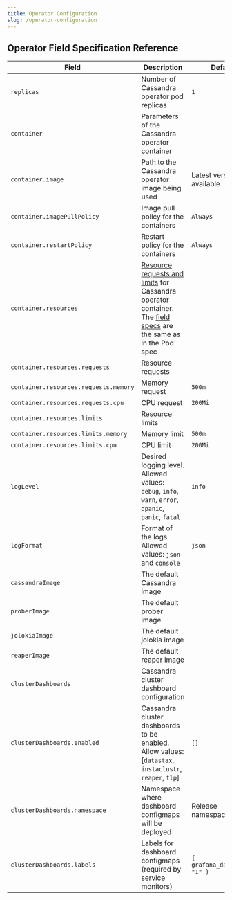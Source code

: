 ```yaml
---
title: Operator Configuration
slug: /operator-configuration
---
```


## Operator Field Specification Reference

| Field                                           | Description                                                                                                                                                                                                                                                                                                                                          | Default                          |
|-------------------------------------------------|------------------------------------------------------------------------------------------------------------------------------------------------------------------------------------------------------------------------------------------------------------------------------------------------------------------------------------------------------|----------------------------------|
| `replicas`                                      | Number of Cassandra operator pod replicas                                                                                                                                                                                                                                                                                                            | `1`                              |
| `container`                                     | Parameters of the Cassandra operator container                                                                                                                                                                                                                                                                                                       |                                  |
| `container.image`                               | Path to the Cassandra operator image being used                                                                                                                                                                                                                                                                                                      | Latest version available         |
| `container.imagePullPolicy`                     | Image pull policy for the containers                                                                                                                                                                                                                                                                                                                 | `Always`                         |
| `container.restartPolicy`                       | Restart policy for the containers                                                                                                                                                                                                                                                                                                                    | `Always`                         |
| `container.resources`                           | [Resource requests and limits](https://kubernetes.io/docs/concepts/configuration/manage-compute-resources-container/#resource-requests-and-limits-of-pod-and-container) for Cassandra operator container. The [field specs](https://kubernetes.io/docs/reference/generated/kubernetes-api/v1.13/#resourcerequirements-v1-core) are the same as in the Pod spec |                        |
| `container.resources.requests`                  | Resource requests                                                                                                                                                                                                                                                                                                                                    |                                  |
| `container.resources.requests.memory`           | Memory request                                                                                                                                                                                                                                                                                                                                       | `500m`                           |
| `container.resources.requests.cpu`              | CPU request                                                                                                                                                                                                                                                                                                                                          | `200Mi`                          |
| `container.resources.limits`                    | Resource limits                                                                                                                                                                                                                                                                                                                                      |                                  |
| `container.resources.limits.memory`             | Memory limit                                                                                                                                                                                                                                                                                                                                         | `500m`                           |
| `container.resources.limits.cpu`                | CPU limit                                                                                                                                                                                                                                                                                                                                            | `200Mi`                          |
| `logLevel`                                      | Desired logging level. Allowed values: `debug`, `info`, `warn`, `error`, `dpanic`, `panic`, `fatal`                                                                                                                                                                                                                                                  | `info`                           |
| `logFormat`                                     | Format of the logs. Allowed values: `json` and `console`                                                                                                                                                                                                                                                                                             | `json`                           | 
| `cassandraImage`                                | The default Cassandra image                                                                                                                                                                                                                                                                                                                          |                                  | 
| `proberImage`                                   | The default prober image                                                                                                                                                                                                                                                                                                                             |                                  | 
| `jolokiaImage`                                  | The default jolokia image                                                                                                                                                                                                                                                                                                                            |                                  | 
| `reaperImage`                                   | The default reaper image                                                                                                                                                                                                                                                                                                                             |                                  |
| `clusterDashboards`                             | Cassandra cluster dashboard configuration                                                                                                                                                                                                                                                                                                            |                                  |
| `clusterDashboards.enabled`                     | Cassandra cluster dashboards to be enabled. Allow values: [`datastax`, `instaclustr`, `reaper`, `tlp`]                                                                                                                                                                                                                                               | `[]`                             |
| `clusterDashboards.namespace`                   | Namespace where dashboard configmaps will be deployed                                                                                                                                                                                                                                                                                                | Release namespace                |
| `clusterDashboards.labels`                      | Labels for dashboard configmaps (required by service monitors)                                                                                                                                                                                                                                                                                       | `{ grafana_dashboard: "1" }`     |
